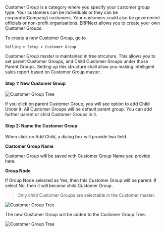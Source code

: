 Customer Group is a category where you specify your customer group type. Your
customers can be Individuals or they can be corporate(Company) customers. Your
customers could also be government officials or non-profit organisations.
ERPNext allows you to create your own Customer Groups.

To create a new Customer Group, go to

`Selling > Setup > Customer Group`

Customer Group master is maintained in tree strcuture. This allows you to set parent Customer Groups, and Child Customer Groups under those Parent Groups. Setting up this structure shall allow you making intelligent sales report based on Customer Group master.

#### Step 1: New Customer Group

![Customer Group Tree](assets/erpnext_org/images/erpnext/Customer-group-add.png)

If you click on parent Customer Group, you will see option to add Child Under it. All Customer Groups will be default parent group. You can add further parent or child Customer Groups in it.

#### Step 2: Name the Customer Group

When click on Add Child, a dialog box will provide two field.

**Customer Group Name**

Customer Group will be saved with Customer Group Name you provide here.

**Group Node**

If Group Node selected as Yes, then this Customer Group will be parent. If select No, then it will become child Customer Group. 

> Only child Customer Groups are selectable in the Customer master.

![Customer Group Tree](assets/erpnext_org/images/erpnext/Customer-group-form.png)

The new Customer Group will be added to the Customer Group Tree.

![Customer Group Tree](assets/erpnext_org/images/erpnext/Customer-group-new.png)